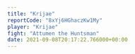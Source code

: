 ```yaml
---
title: "Krijae"
reportCode: "8xYj6HGhaczKw1My"
player: "Krijae"
fight: "Attumen the Huntsman"
date: 2021-09-08T20:17:22.766000+00:00
---
```

